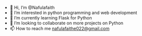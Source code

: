 - 👋 Hi, I’m @Nafulafaith
- 👀 I’m interested in python programming and web development
- 🌱 I’m currently learning Flask for Python 
- 💞️ I’m looking to collaborate on more projects on Python
- 📫 How to reach me nafulafaithe022@gmail.com

<!---
Nafulafaith/Nafulafaith is a ✨ special ✨ repository because its `README.md` (this file) appears on your GitHub profile.
You can click the Preview link to take a look at your changes.
--->
